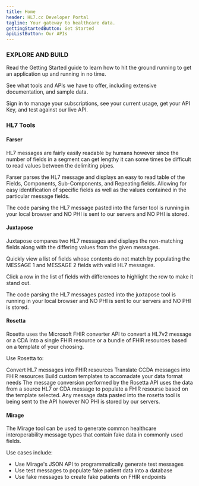 ```yaml
---
title: Home
header: HL7.cc Developer Portal
tagline: Your gateway to healthcare data.
gettingStartedButton: Get Started
apiListButton: Our APIs
---
```


### EXPLORE AND BUILD

Read the Getting Started guide to learn how to hit the ground running to get an application up and running in no time.

See what tools and APIs we have to offer, including extensive documentation, and sample data.

Sign in to manage your subscriptions, see your current usage, get your API Key, and test against our live API.


### HL7 Tools

#### Farser
HL7 messages are fairly easily readable by humans however since the number of fields in a segment can get lengthy it can some times be difficult to read values between the delimiting pipes.

Farser parses the HL7 message and displays an easy to read table of the Fields, Components, Sub-Components, and Repeating fields. Allowing for easy identification of specific fields as well as the values contained in the particular message fields.

The code parsing the HL7 message pasted into the farser tool is running in your local browser and NO PHI is sent to our servers and NO PHI is stored.
#### Juxtapose
Juxtapose compares two HL7 messages and displays the non-matching fields along with the differing values from the given messages.

Quickly view a list of fields whose contents do not match by populating the MESSAGE 1 and MESSAGE 2 fields with valid HL7 messages.

Click a row in the list of fields with differences to highlight the row to make it stand out.

The code parsing the HL7 messages pasted into the juxtapose tool is running in your local browser and NO PHI is sent to our servers and NO PHI is stored.
#### Rosetta

Rosetta uses the Microsoft FHIR converter API to convert a HL7v2 message or a CDA into a single FHIR resource or a bundle of FHIR resources based on a template of your choosing.

Use Rosetta to:

Convert HL7 messages into FHIR resources
Translate CCDA messages into FHIR resources
Build custom templates to accomadate your data format needs
The message conversion performed by the Rosetta API uses the data from a source HL7 or CDA message to populate a FHIR resourse based on the template selected. Any message data pasted into the rosetta tool is being sent to the API however NO PHI is stored by our servers.
#### Mirage
The Mirage tool can be used to generate common healthcare interoperability message types that contain fake data in commonly used fields.

Use cases include:

* Use Mirage's JSON API to programmatically generate test messages
* Use test messages to populate fake patient data into a database
* Use fake messages to create fake patients on FHIR endpoints
